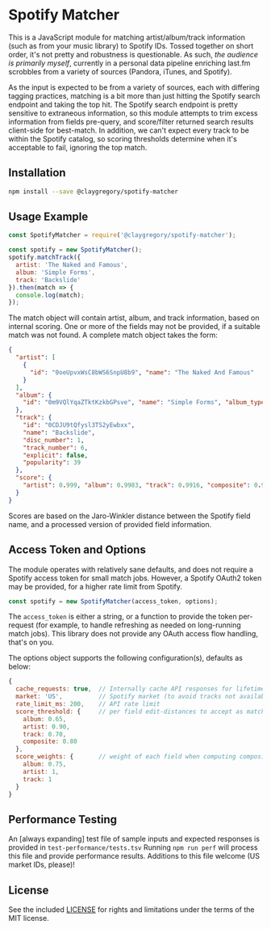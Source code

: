 
# Spotify Matcher

This is a JavaScript module for matching artist/album/track information (such as from your music library) to Spotify IDs. Tossed together on short order, it's not pretty and robustness is questionable. As such, *the audience is primarily myself*, currently in a  personal data pipeline enriching last.fm scrobbles from a variety of sources (Pandora, iTunes, and Spotify).

As the input is expected to be from a variety of sources, each with differing tagging practices, matching is a bit more than just hitting the Spotify search endpoint and taking the top hit. The Spotify search endpoint is pretty sensitive to extraneous information, so this module attempts to trim excess information from fields pre-query, and score/filter returned search results client-side for best-match. In addition, we can't expect every track to be within the Spotify catalog, so scoring thresholds determine when it's acceptable to fail, ignoring the top match.

## Installation

```bash
npm install --save @claygregory/spotify-matcher
```

## Usage Example

```javascript
const SpotifyMatcher = require('@claygregory/spotify-matcher');

const spotify = new SpotifyMatcher();
spotify.matchTrack({
  artist: 'The Naked and Famous',
  album: 'Simple Forms',
  track: 'Backslide'
}).then(match => {
  console.log(match);
});
```

The match object will contain artist, album, and track information, based on internal scoring. One or more of the fields may not be provided, if a suitable match was not found. A complete match object takes the form:

```json
{
  "artist": [
    {
      "id": "0oeUpvxWsC8bWS6SnpU8b9", "name": "The Naked And Famous"
    }
  ],
  "album": {
    "id": "0m9VQlYqaZTktKzkbGPsve", "name": "Simple Forms", "album_type": "album"
  },
  "track": {
    "id": "0CDJU9tQfysl3TS2yEwbxx",
    "name": "Backslide",
    "disc_number": 1,
    "track_number": 6,
    "explicit": false,
    "popularity": 39
  },
  "score": {
    "artist": 0.999, "album": 0.9983, "track": 0.9916, "composite": 0.9961
  }
}
```

Scores are based on the Jaro-Winkler distance between the Spotify field name, and a processed version of provided field information.

## Access Token and Options

The module operates with relatively sane defaults, and does not require a Spotify access token for small match jobs. However, a Spotify OAuth2 token may be provided, for a higher rate limit from Spotify.

```javascript
const spotify = new SpotifyMatcher(access_token, options);
```

The `access_token` is either a string, or a function to provide the token per-request (for example, to handle refreshing as needed on long-running match jobs). This library does not provide any OAuth access flow handling, that's on you.

The options object supports the following configuration(s), defaults as below:

```javascript
{
  cache_requests: true,  // Internally cache API responses for lifetime of instance?
  market: 'US',          // Spotify market (to avoid tracks not available to you)
  rate_limit_ms: 200,    // API rate limit
  score_threshold: {     // per field edit-distances to accept as match
    album: 0.65,
    artist: 0.90,
    track: 0.70,
    composite: 0.80
  },
  score_weights: {       // weight of each field when computing composite score
    album: 0.75,
    artist: 1,
    track: 1
  }
}
```

## Performance Testing

An [always expanding] test file of sample inputs and expected responses is provided in `test-performance/tests.tsv` Running `npm run perf` will process this file and provide performance results. Additions to this file welcome (US market IDs, please)!

## License

See the included [LICENSE](LICENSE.md) for rights and limitations under the terms of the MIT license.